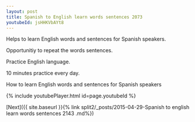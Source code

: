 ```yaml
---
layout: post
title: Spanish to English learn words sentences 2073 
youtubeId: jsHHKVbAYt8
---
```

 
 
Helps to learn English words and sentences for Spanish speakers.

Opportunitiy to repeat the words sentences. 

Practice English language. 
 
10 minutes practice every day. 
 
How to learn English words and sentences for Spanish speakers 
 
{% include youtubePlayer.html id=page.youtubeId %}
 
 
[Next]({{ site.baseurl }}{% link  split2/_posts/2015-04-29-Spanish to english learn words sentences 2143 .md%})
 
